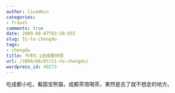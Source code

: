 ```yaml
---
author: liuadmin
categories:
- Travel
comments: true
date: 2009-08-07T03:50:03Z
slug: 51-to-chengdu
tags:
- chengdu
title: 今年5.1去成都休假
url: /2009/08/07/51-to-chengdu/
wordpress_id: 49273
---
```


吃成都小吃，看国宝熊猫，成都茶馆喝茶，果然是去了就不想走的地方。
